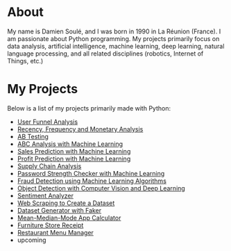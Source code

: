 # About

My name is Damien Soulé, and I was born in 1990 in La Réunion (France). I am passionate about Python programming. My projects primarily focus on data analysis, artificial intelligence, machine learning, deep learning, natural language processing, and all related disciplines (robotics, Internet of Things, etc.)

# My Projects

Below is a list of my projects primarily made with Python:

- [User Funnel Analysis](https://github.com/dspydev/python-projects/tree/main/user-funnel-analysis)
- [Recency, Frequency and Monetary Analysis](https://github.com/dspydev/python-projects/tree/main/recency-frequency-monetary-analysis)
- [AB Testing](https://github.com/dspydev/python-projects/tree/main/ab-testing)
- [ABC Analysis with Machine Learning](https://github.com/dspydev/python-projects/tree/main/abc-analysis)
- [Sales Prediction with Machine Learning](https://github.com/dspydev/python-projects/tree/main/sales-prediction/sales-prediction-with-linear-regression)
- [Profit Prediction with Machine Learning](https://github.com/dspydev/python-projects/tree/main/profit-prediction/profit-prediction-with-machine-learning)
- [Supply Chain Analysis](https://github.com/dspydev/python-projects/tree/main/supply-chain-analysis)
- [Password Strength Checker with Machine Learning](https://github.com/dspydev/python-projects/tree/main/password-strength-checker)
- [Fraud Detection using Machine Learning Algorithms](https://github.com/dspydev/python-projects/tree/main/fraud-detection-using-machine-learning-algorithms)
- [Object Detection with Computer Vision and Deep Learning](https://github.com/dspydev/python-projects/tree/main/object-detection)
- [Sentiment Analyzer](https://github.com/dspydev/python-projects/tree/main/sentiment-analyzer)
- [Web Scraping to Create a Dataset](https://github.com/dspydev/python-projects/tree/main/web-scraping-to-create-a-dataset)
- [Dataset Generator with Faker](https://github.com/dspydev/python-projects/tree/main/dataset-generator-with-faker)
- [Mean-Median-Mode App Calculator](https://github.com/dspydev/python-projects/tree/main/mean-median-mode-app-calculator)
- [Furniture Store Receipt](https://github.com/dspydev/python-projects/tree/main/furniture-store-receipt)
- [Restaurant Menu Manager](https://github.com/dspydev/python-projects/tree/main/restaurant-menu-manager)
- upcoming

